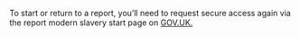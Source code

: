 To start or return to a report, you’ll need to request secure access again via the report modern slavery start page on <a class="govuk-link" href="/start">GOV.UK.</a>
